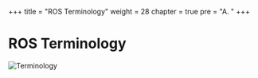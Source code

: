 +++
title = "ROS Terminology"
weight = 28
chapter = true
pre = "A. "
+++

# ROS Terminology

![Terminology](/slides/ros-terminology.png?classes=border)
